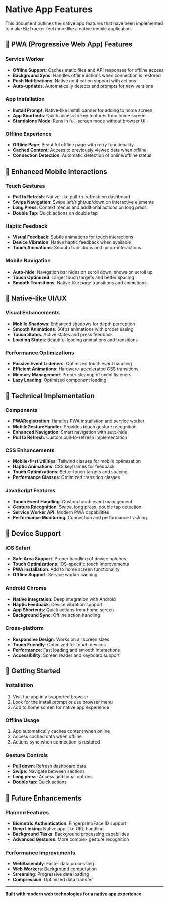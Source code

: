 # Native App Features

This document outlines the native app features that have been implemented to make BizTracker feel more like a native mobile application.

## 🚀 PWA (Progressive Web App) Features

### Service Worker
- **Offline Support**: Caches static files and API responses for offline access
- **Background Sync**: Handles offline actions when connection is restored
- **Push Notifications**: Native notification support with actions
- **Auto-updates**: Automatically detects and prompts for new versions

### App Installation
- **Install Prompt**: Native-like install banner for adding to home screen
- **App Shortcuts**: Quick access to key features from home screen
- **Standalone Mode**: Runs in full-screen mode without browser UI

### Offline Experience
- **Offline Page**: Beautiful offline page with retry functionality
- **Cached Content**: Access to previously viewed data when offline
- **Connection Detection**: Automatic detection of online/offline status

## 📱 Enhanced Mobile Interactions

### Touch Gestures
- **Pull to Refresh**: Native-like pull-to-refresh on dashboard
- **Swipe Navigation**: Swipe left/right/up/down on interactive elements
- **Long Press**: Context menus and additional actions on long press
- **Double Tap**: Quick actions on double tap

### Haptic Feedback
- **Visual Feedback**: Subtle animations for touch interactions
- **Device Vibration**: Native haptic feedback when available
- **Touch Animations**: Smooth transitions and micro-interactions

### Mobile Navigation
- **Auto-hide**: Navigation bar hides on scroll down, shows on scroll up
- **Touch Optimized**: Larger touch targets and better spacing
- **Smooth Transitions**: Native-like page transitions and animations

## 🎨 Native-like UI/UX

### Visual Enhancements
- **Mobile Shadows**: Enhanced shadows for depth perception
- **Smooth Animations**: 60fps animations with proper easing
- **Touch States**: Active states and press feedback
- **Loading States**: Beautiful loading animations and transitions

### Performance Optimizations
- **Passive Event Listeners**: Optimized touch event handling
- **Efficient Animations**: Hardware-accelerated CSS transitions
- **Memory Management**: Proper cleanup of event listeners
- **Lazy Loading**: Optimized component loading

## 🔧 Technical Implementation

### Components
- **PWARegistration**: Handles PWA installation and service worker
- **MobileGestureHandler**: Provides touch gesture recognition
- **Enhanced Navigation**: Smart navigation with auto-hide
- **Pull to Refresh**: Custom pull-to-refresh implementation

### CSS Enhancements
- **Mobile-first Utilities**: Tailwind classes for mobile optimization
- **Haptic Animations**: CSS keyframes for feedback
- **Touch Optimizations**: Better touch targets and spacing
- **Performance Classes**: Optimized transition classes

### JavaScript Features
- **Touch Event Handling**: Custom touch event management
- **Gesture Recognition**: Swipe, long press, double tap detection
- **Service Worker API**: Modern PWA capabilities
- **Performance Monitoring**: Connection and performance tracking

## 📱 Device Support

### iOS Safari
- **Safe Area Support**: Proper handling of device notches
- **Touch Optimizations**: iOS-specific touch improvements
- **PWA Installation**: Add to home screen functionality
- **Offline Support**: Service worker caching

### Android Chrome
- **Native Integration**: Deep integration with Android
- **Haptic Feedback**: Device vibration support
- **App Shortcuts**: Quick actions from home screen
- **Background Sync**: Offline action handling

### Cross-platform
- **Responsive Design**: Works on all screen sizes
- **Touch Friendly**: Optimized for touch devices
- **Performance**: Fast loading and smooth interactions
- **Accessibility**: Screen reader and keyboard support

## 🚀 Getting Started

### Installation
1. Visit the app in a supported browser
2. Look for the install prompt or use browser menu
3. Add to home screen for native app experience

### Offline Usage
1. App automatically caches content when online
2. Access cached data when offline
3. Actions sync when connection is restored

### Gesture Controls
- **Pull down**: Refresh dashboard data
- **Swipe**: Navigate between sections
- **Long press**: Access additional options
- **Double tap**: Quick actions

## 🔮 Future Enhancements

### Planned Features
- **Biometric Authentication**: Fingerprint/Face ID support
- **Deep Linking**: Native app-like URL handling
- **Background Tasks**: Background processing capabilities
- **Advanced Gestures**: More complex gesture recognition

### Performance Improvements
- **WebAssembly**: Faster data processing
- **Web Workers**: Background computation
- **Streaming**: Progressive data loading
- **Compression**: Optimized data transfer

---

**Built with modern web technologies for a native app experience**
